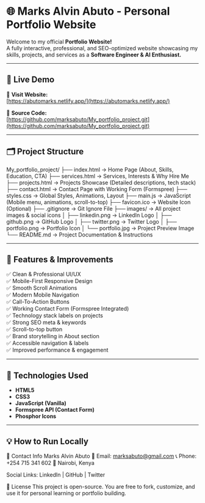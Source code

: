 # 🌐 Marks Alvin Abuto - Personal Portfolio Website

Welcome to my official **Portfolio Website!**  
A fully interactive, professional, and SEO-optimized website showcasing my skills, projects, and services as a **Software Engineer & AI Enthusiast.**

---

## 🚀 Live Demo

🔗 **Visit Website:**  
[https://abutomarks.netlify.app/](https://abutomarks.netlify.app/)

📂 **Source Code:**  
[https://github.com/marksabuto/My_portfolio_project.git](https://github.com/marksabuto/My_portfolio_project.git)

---

## 🗂️ Project Structure


My_portfolio_project/
├── index.html           → Home Page (About, Skills, Education, CTA)
├── services.html        → Services, Interests & Why Hire Me
├── projects.html        → Projects Showcase (Detailed descriptions, tech stack)
├── contact.html         → Contact Page with Working Form (Formspree)
├── styles.css           → Global Styles, Animations, Layout
├── main.js              → JavaScript (Mobile menu, animations, scroll-to-top)
├── favicon.ico          → Website Icon (Optional)
├── .gitignore           → Git Ignore File
├── images/              → All project images & social icons
│   ├── linkedin.png     → LinkedIn Logo
│   ├── github.png       → GitHub Logo
│   ├── twitter.png      → Twitter Logo
│   ├── portfolio.png    → Portfolio Icon
│   └── portfolio.jpg    → Project Preview Image
└── README.md            → Project Documentation & Instructions



---

## 🎯 Features & Improvements

✅ Clean & Professional UI/UX  
✅ Mobile-First Responsive Design  
✅ Smooth Scroll Animations  
✅ Modern Mobile Navigation  
✅ Call-To-Action Buttons  
✅ Working Contact Form (Formspree Integrated)  
✅ Technology stack labels on projects  
✅ Strong SEO meta & keywords  
✅ Scroll-to-top button  
✅ Brand storytelling in About section  
✅ Accessible navigation & labels  
✅ Improved performance & engagement

---

## 🧰 Technologies Used

- **HTML5**
- **CSS3**
- **JavaScript (Vanilla)**
- **Formspree API (Contact Form)**
- **Phosphor Icons**

---

## 💡 How to Run Locally


📩 Contact Info
Marks Alvin Abuto
📧 Email: marksabuto@gmail.com
📞 Phone: +254 715 341 602
📍 Nairobi, Kenya

Social Links: LinkedIn | GitHub | Twitter

📝 License
This project is open-source. You are free to fork, customize, and use it for personal learning or portfolio building.